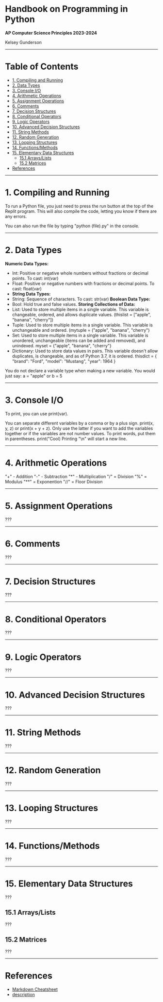 <h1>Handbook on Programming in Python</h1>

**AP Computer Science Principles 2023-2024**

Kelsey Gunderson

___


<h1>Table of Contents</h1>

- [1. Compiling and Running](#1-compiling-and-running)
- [2. Data Types](#2-data-types)
- [3. Console I/O](#3-console-io)
- [4. Arithmetic Operations](#4-arithmetic-operations)
- [5. Assignment Operations](#5-assignment-operations)
- [6. Comments](#6-comments)
- [7. Decision Structures](#7-decision-structures)
- [8. Conditional Operators](#8-conditional-operators)
- [9. Logic Operators](#9-logic-operators)
- [10. Advanced Decision Structures](#10-advanced-decision-structures)
- [11. String Methods](#11-string-methods)
- [12. Random Generation](#12-random-generation)
- [13. Looping Structures](#13-looping-structures)
- [14. Functions/Methods](#14-functionsmethods)
- [15. Elementary Data Structures](#15-elementary-data-structures)
  - [15.1 Arrays/Lists](#151-arrayslists)
  - [15.2 Matrices](#152-matrices)
- [References](#references)

<!-- 
- [16. Major Keywords](#16-major-keywords)
- [17. Error Handling](#17-error-handling)
- [18. Working with Files](#18-working-with-files)
- [19. Major Language Features](#19-major-language-features)
  - [19.1 Classes](#191-classes)
  - [19.2 Inheritance](#192-inheritance)
  - [19.3 Generic Typing (Templates)](#193-generic-typing-templates)
  - [19.4 Pointers](#194-pointers)
- [20. Importing Local Libraries](#20-importing-local-libraries)
- [21. Working with Time](#21-working-with-time)
- [22. Importing Libraries from Package managers](#22-importing-libaries-from-package-managers)
- [23. Bitwise Operators](#23-bitwise-operators)
- [24. Common Data Structures](#24-common-data-structures)
- [25. Advanced Language Features](#25-advanced-language-features)
-->

___


# 1. Compiling and Running

To run a Python file, you just need to press the run button at the top of the Replit program. This will also compile the code, letting you know if there are any errors. 

You can also run the file by typing "python (file).py" in the console. 


___


# 2. Data Types

**Numeric Data Types:**
- Int: Positive or negative whole numbers without fractions or decimal points. To cast: int(var)
- Float: Positive or negative numbers with fractions or decimal points. To cast: float(var)
- **String Data Types:**
- String: Sequence of characters. To cast: str(var)
**Boolean Data Type:**
- Bool: Hold true and false values.
**Storing Collections of Data:**
- List: Used to store multiple items in a single variable. This variable is changeable, ordered, and allows duplicate values. 
      (thislist = ["apple", "banana", "cherry"])
- Tuple: Used to store multiple items in a single variable. This variable is unchangeable and ordered. 
      (mytuple = ("apple", "banana", "cherry")
- Set: Used to store multiple items in a single variable. This variable is unordered, unchangeable (items can be added and removed), and unindexed.
      myset = {"apple", "banana", "cherry"}
- Dictionary: Used to store data values in pairs. This variable doesn't allow duplicates, is changeable, and as of Python 3.7, it is ordered. 
      thisdict = {
        "brand": "Ford",
        "model": "Mustang",
        "year": 1964
      }
      
You do not declare a variable type when making a new variable. 
You would just say:
a = "apple" 
or
b = 5

___


# 3. Console I/O


To print, you can use print(var).

You can separate different variables by a comma or by a plus sign. 
print(x, y, z) or print(x + y + z). Only use the latter if you want to add the variables together or if the variables are not number values. 
To print words, put them in parentheses. 
print("Cool)
Printing "\n" will start a new line. 


___


# 4. Arithmetic Operations

"+" - Addition 
"-" - Subtraction 
"*" - Multiplication 
"/" = Division 
"%" = Modulus 
"**" = Exponention
"//" = Floor Division

___





# 5. Assignment Operations

???





___





# 6. Comments

???





___





# 7. Decision Structures

???





___





# 8. Conditional Operators

???





___





# 9. Logic Operators

???





___





# 10. Advanced Decision Structures

???





___





# 11. String Methods

???





___





# 12. Random Generation

???





___





# 13. Looping Structures

???





___





# 14. Functions/Methods

???





___





# 15. Elementary Data Structures

???





## 15.1 Arrays/Lists

???






## 15.2 Matrices

???





___





<!-- 
EVERYTHING BELOW IS OPTIONAL; 
UNCOMMENT BY REMOVING THE ARROW TAGS SURROUNDING
(i.e., delete the "< !--" and "-- >" tags)

CHANGE THE SECTION NUMBERS AS DESIRED
-->

<!-- # 16. Major Keywords

???





___ -->





<!-- # 17. Error Handling

???





___ -->





<!-- # 18. Working with Files

???





___ -->





<!-- # 19. Major Language Features

???







## 19.1 Classes

???





## 19.2 Inheritance

???





## 19.3 Generic Typing (Templates)

???





## 19.4 Pointers

???





___ -->





<!-- # 20. Importing Local Libraries

???





___ -->





<!-- # 21. Working with Time

???





___ -->





<!-- # 22. Importing Libaries from Package managers

???





___ -->





<!-- # 23. Bitwise Operators

???





___ -->





<!-- # 24. Common Data Structures

???





___ -->





<!-- # 25. Advanced Language Features

???





___ -->





# References

* [Markdown Cheatsheet](https://gist.github.com/jonschlinkert/5854601)
* [description](http://example.com)
